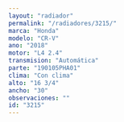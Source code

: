 ```yaml
---
layout: "radiador"
permalink: "/radiadores/3215/"
marca: "Honda"
modelo: "CR-V"
ano: "2018"
motor: "L4 2.4"
transmision: "Automática"
parte: "190105PHA01"
clima: "Con clima"
alto: "16 3/4"
ancho: "30"
observaciones: ""
id: "3215"
---
```



